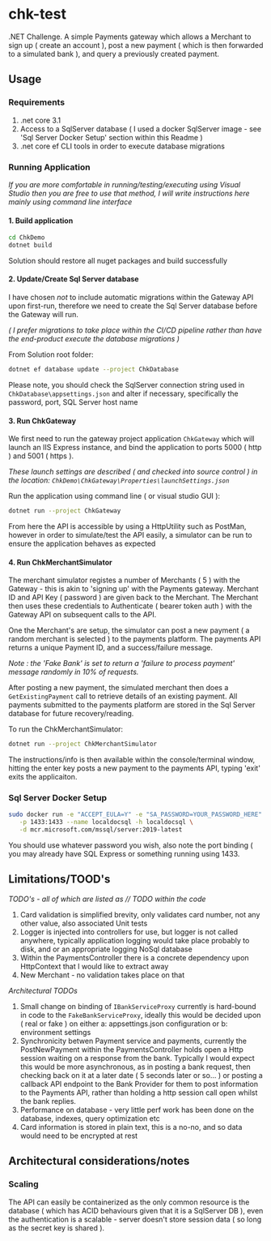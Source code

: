 # chk-test

.NET Challenge. A simple Payments gateway which allows a Merchant to sign up ( create an account ), post a new payment ( which is then forwarded to a simulated bank ), and query a previously created payment.

## Usage

### Requirements

1. .net core 3.1
2. Access to a SqlServer database ( I used a docker SqlServer image - see 'Sql Server Docker Setup' section within this Readme )
3. .net core ef CLI tools in order to execute database migrations

### Running Application

_If you are more comfortable in running/testing/executing using Visual Studio then you are free to use that method, I will write instructions here mainly using command line interface_

#### 1. Build application

```bash
cd ChkDemo
dotnet build
```
Solution should restore all nuget packages and build successfully

#### 2. Update/Create Sql Server database

I have chosen _not_ to include automatic migrations within the Gateway API upon first-run, therefore we need to create the Sql Server database before the Gateway will run.

_( I prefer migrations to take place within the CI/CD pipeline rather than have the end-product execute the database migrations )_

From Solution root folder:

```bash
dotnet ef database update --project ChkDatabase
```

Please note, you should check the SqlServer connection string used in `ChkDatabase\appsettings.json` and alter if necessary, specifically the password, port, SQL Server host name

#### 3. Run ChkGateway

We first need to run the gateway project application `ChkGateway` which will launch an IIS Express instance, and bind the application to ports 5000 ( http ) and 5001 ( https ).

_These launch settings are described ( and checked into source control ) in the location: `ChkDemo\ChkGateway\Properties\launchSettings.json`_

Run the application using command line ( or visual studio GUI ):

```bash
dotnet run --project ChkGateway
```

From here the API is accessible by using a HttpUtility such as PostMan, however in order to simulate/test the API easily, a simulator can be run to ensure the application behaves as expected

#### 4. Run ChkMerchantSimulator

The merchant simulator registes a number of Merchants ( 5 ) with the Gateway - this is akin to 'signing up' with the Payments gateway. Merchant ID and API Key ( password ) are given back to the Merchant. The Merchant then uses these credentials to Authenticate ( bearer token auth ) with the Gateway API on subsequent calls to the API.

One the Merchant's are setup, the simulator can post a new payment ( a random merchant is selected ) to the payments platform. The payments API returns a unique Payment ID, and a success/failure message.

_Note : the 'Fake Bank' is set to return a 'failure to process payment' message randomly in 10% of requests._

After posting a new payment, the simulated merchant then does a `GetExistingPayment` call to retrieve details of an existing payment. All payments submitted to the payments platform are stored in the Sql Server database for future recovery/reading.

To run the ChkMerchantSimulator:

```bash
dotnet run --project ChkMerchantSimulator
```

The instructions/info is then available within the console/terminal window, hitting the enter key posts a new payment to the payments API, typing 'exit' exits the applicaiton.

### Sql Server Docker Setup

```bash
sudo docker run -e "ACCEPT_EULA=Y" -e "SA_PASSWORD=YOUR_PASSWORD_HERE" \
   -p 1433:1433 --name localdocsql -h localdocsql \
   -d mcr.microsoft.com/mssql/server:2019-latest
```

You should use whatever password you wish, also note the port binding ( you may already have SQL Express or something running using 1433.

## Limitations/TOOD's

*TODO's - all of which are listed as // TODO within the code*
1. Card validation is simplified brevity, only validates card number, not any other value, also associated Unit tests
2. Logger is injected into controllers for use, but logger is not called anywhere, typically application logging would take place probably to disk, and or an appropriate logging NoSql database
3. Within the PaymentsController there is a concrete dependency upon HttpContext that I would like to extract away
4. New Merchant - no validation takes place on that

*Architectural TODOs*

1. Small change on binding of `IBankServiceProxy` currently is hard-bound in code to the `FakeBankServiceProxy`, ideally this would be decided upon ( real or fake ) on either a: appsettings.json configuration or b: environment settings
2. Synchronicity betwen Payment service and payments, currently the PostNewPayment within the PaymentsController holds open a Http session waiting on a response from the bank. Typically I would expect this would be more asynchronous, as in posting a bank request, then checking back on it at a later date ( 5 seconds later or so... ) or posting a callback API endpoint to the Bank Provider for them to post information to the Payments API, rather than holding a http session call open whilst the bank replies.
3. Performance on database - very little perf work has been done on the database, indexes, query optimization etc
4. Card information is stored in plain text, this is a no-no, and so data would need to be encrypted at rest

## Architectural considerations/notes

### Scaling

The API can easily be containerized as the only common resource is the database ( which has ACID behaviours given that it is a SqlServer DB ), even the authentication is a scalable - server doesn't store session data ( so long as the secret key is shared ).




